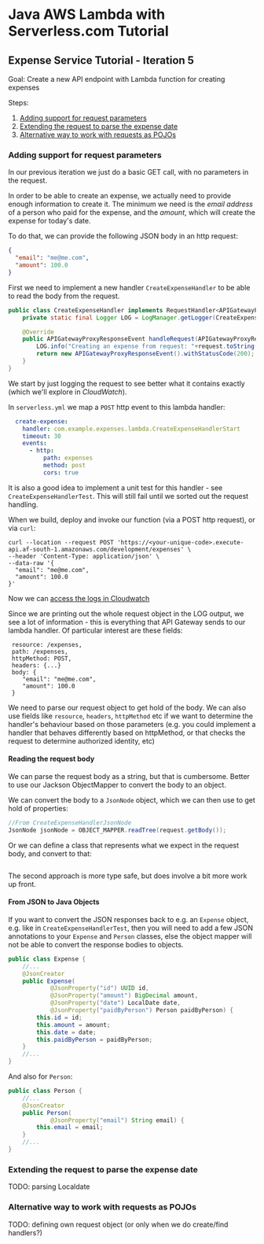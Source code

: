 # Java AWS Lambda with Serverless.com Tutorial 

## Expense Service Tutorial - Iteration 5

Goal: Create a new API endpoint with Lambda function for creating expenses

Steps:
1. [Adding support for request parameters](#adding-support-for-request-parameters)
2. [Extending the request to parse the expense date](#extending-the-request-to-parse-the-expense-date)
3. [Alternative way to work with requests as POJOs](#alternative-way-to-work-with-requests-as-pojos)

### Adding support for request parameters
In our previous iteration we just do a basic GET call, with no parameters in the request. 

In order to be able to create an expense, we actually need to provide enough information to create it. The minimum we need is the *email address* of a person who paid for the expense, and the *amount*, which will create the expense for today's date.

To do that, we can provide the following JSON body in an http request:
```json
{
  "email": "me@me.com",
  "amount": 100.0
}
```

First we need to implement a new handler `CreateExpenseHandler` to be able to read the body from the request. 

```java
public class CreateExpenseHandler implements RequestHandler<APIGatewayProxyRequestEvent, APIGatewayProxyResponseEvent> {
    private static final Logger LOG = LogManager.getLogger(CreateExpenseHandler.class);

    @Override
    public APIGatewayProxyResponseEvent handleRequest(APIGatewayProxyRequestEvent request, Context context) {
        LOG.info("Creating an expense from request: "+request.toString());
        return new APIGatewayProxyResponseEvent().withStatusCode(200);
    }
}
```

We start by just logging the request to see better what it contains exactly (which we'll explore in *CloudWatch*).

In `serverless.yml` we map a `POST` http event to this lambda handler:
```yaml
  create-expense:
    handler: com.example.expenses.lambda.CreateExpenseHandlerStart
    timeout: 30
    events:
      - http:
          path: expenses
          method: post
          cors: true
```

It is also a good idea to implement a unit test for this handler - see `CreateExpenseHandlerTest`. This will still fail until we sorted out the request handling.

When we build, deploy and invoke our function (via a POST http request), or via `curl`:

```
curl --location --request POST 'https://<your-unique-code>.execute-api.af-south-1.amazonaws.com/development/expenses' \
--header 'Content-Type: application/json' \
--data-raw '{
  "email": "me@me.com",
  "amount": 100.0
}'
```

Now we can [access the logs in Cloudwatch](https://af-south-1.console.aws.amazon.com/cloudwatch/home?region=af-south-1#logsV2:log-groups/log-group/$252Faws$252Flambda$252Fexpenses-service-development-create-expense)

Since we are printing out the whole request object in the LOG output, we see a lot of information - this is everything that API Gateway sends to our lambda handler. Of particular interest are these fields:
```
 resource: /expenses,
 path: /expenses,
 httpMethod: POST,
 headers: {...}
 body: {
    "email": "me@me.com",
    "amount": 100.0
 }
```

We need to parse our request object to get hold of the body. We can also use fields like `resource`, `headers`, `httpMethod` etc if we want to determine the handler's behaviour based on those parameters (e.g. you could implement a handler that behaves differently based on httpMethod, or that checks the request to determine authorized identity, etc)

#### Reading the request body
We can parse the request body as a string, but that is cumbersome. Better to use our Jackson ObjectMapper to convert the body to an object. 

We can convert the body to a `JsonNode` object, which we can then use to get hold of properties:
```java
//From CreateExpenseHandlerJsonNode
JsonNode jsonNode = OBJECT_MAPPER.readTree(request.getBody());
```

Or we can define a class that represents what we expect in the request body, and convert to that:
```java

```

The second approach is more type safe, but does involve a bit more work up front.

#### From JSON to Java Objects
If you want to convert the JSON responses back to e.g. an `Expense` object, e.g. like in `CreateExpenseHandlerTest`, then you will need to add a few JSON annotations to your `Expense` and `Person` classes, else the object mapper will not be able to convert the response bodies to objects.

```java
public class Expense {
    //...
    @JsonCreator
    public Expense(
            @JsonProperty("id") UUID id,
            @JsonProperty("amount") BigDecimal amount,
            @JsonProperty("date") LocalDate date,
            @JsonProperty("paidByPerson") Person paidByPerson) {
        this.id = id;
        this.amount = amount;
        this.date = date;
        this.paidByPerson = paidByPerson;
    }
    //...
}
```

And also for `Person`:
```java
public class Person {
    //...
    @JsonCreator
    public Person(
            @JsonProperty("email") String email) {
        this.email = email;
    }
    //...
}
```

### Extending the request to parse the expense date
TODO: parsing Localdate

### Alternative way to work with requests as POJOs
TODO: defining own request object (or only when we do create/find handlers?)

